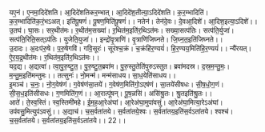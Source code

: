 

  
यए॒नं। ए॒नमा॒दिदे॑शति। आ॒दिदे॑शतिकर॒म्भात्। आ॒दिदे॑श॒तीत्या॒ऽदिदे॑शति। क॒र॒म्भादिति॑। क॒र॒म्भादिति॑क॒रं॒भऽअत्। इति॑पू॒षणं॑। पू॒षण॒मिति॑पू॒षणं॑।। नतेन॑। तेन॑दे॒वः। दे॒वआ॒दिशे॑। आ॒दिश॒इत्या॒ऽदिशे॑।।  
उ॒तघ॑। घा॒सः। सर॒थीत॑मः। र॒थीत॑म॒सख्या॑। ऱ॒थित॑म॒इति॑र॒थिऽत॑मः। सख्या॒सत्प॑तिः। सत्प॑ति॒र्युजा॑। सत्प॑ति॒रिति॒सत्ऽप॑तिः। युजेति॒युजा॑।। इन्द्रो॑वृ॒त्राणि॑। वृ॒त्राणि॑जिघ्नते। जि॒घ्न॒त॒इति॑जिघ्नते।।  
उ॒दादः। अ॒दःप॑रु॒षे। प॒रु॒षेगवि॑। गवि॒सूरः॑। सूर॑श्च॒क्रं। च॒क्रंहि॑र॒ण्ययं॑। हि॒र॒ण्यय॒मिति॑हि॒र॒ण्ययं॑।। न्यै॑रयत्। ऐ॒र॒य॒द्र॒थीत॑मः। र॒थित॑म॒इति॑र॒थिऽत॑मः।।  
यद॒द्य। अ॒द्यत्वा॑। त्वा॒पु॒रु॒ष्टु॒त॒। पु॒रु॒ष्टु॒त॒ब्रवा॑म। पु॒रु॒स्तु॒तेति॑पुरुऽस्तुत। ब्रवा॑मदस्र। द॒स्र॒म॒न्तु॒मः॒। म॒न्तु॒म॒इति॑मन्तुमः।। तत्सुनः॑। नो॒मन्म॑। मन्म॑साधय। सा॒ध॒येति॑साधय।।  
इ॒मञ्च॑। च॒नः॒। नो॒ग॒वेष॑णं। ग॒वेष॑णंसा॒तये॑। ग॒वेष॑ण॒मिति॑गो॒ऽएष॑णं। सा॒तये॑सीषधः। सी॒ष॒धो॒ग॒णं। सी॒स॒ध॒इति॑सीसधः। ग॒णमिति॑ग॒णं।। आ॒रात्पू॑षन्। पू॒ष॒न्नसि॑। असि॑श्रु॒तः। श्रु॒तइति॑श्रु॒तः।।  
आते॑। ते॒स्व॒स्तिं। स्व॒स्तिमी॑महे। ई॒म॒ह॒आ॒रेअ॑घां। आ॒रेअ॑घा॒मुपा॑वसुं। आ॒रेअ॑घा॒मित्या॒रेऽअ॑घां। उप॑वसु॒मित्युप॑ऽवसुं।। अ॒द्याच॑। च॒स॒र्वता॑तये। स॒र्वता॑तये॒श्वः। स॒र्वता॑तय॒इति॑स॒र्वऽता॑तये। श्वश्च॑। च॒स॒र्वता॑तये। स॒र्वता॑तय॒इति॑स॒र्वऽता॑तये।। 22।।  
